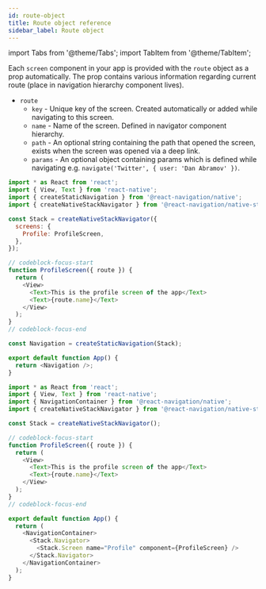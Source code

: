 ```yaml
---
id: route-object
title: Route object reference
sidebar_label: Route object
---
```


import Tabs from '@theme/Tabs';
import TabItem from '@theme/TabItem';

Each `screen` component in your app is provided with the `route` object as a prop automatically. The prop contains various information regarding current route (place in navigation hierarchy component lives).

- `route`
  - `key` - Unique key of the screen. Created automatically or added while navigating to this screen.
  - `name` - Name of the screen. Defined in navigator component hierarchy.
  - `path` - An optional string containing the path that opened the screen, exists when the screen was opened via a deep link.
  - `params` - An optional object containing params which is defined while navigating e.g. `navigate('Twitter', { user: 'Dan Abramov' })`.

<Tabs groupId="config" queryString="config">
<TabItem value="static" label="Static" default>

```js name="Route prop" snack version=7
import * as React from 'react';
import { View, Text } from 'react-native';
import { createStaticNavigation } from '@react-navigation/native';
import { createNativeStackNavigator } from '@react-navigation/native-stack';

const Stack = createNativeStackNavigator({
  screens: {
    Profile: ProfileScreen,
  },
});

// codeblock-focus-start
function ProfileScreen({ route }) {
  return (
    <View>
      <Text>This is the profile screen of the app</Text>
      <Text>{route.name}</Text>
    </View>
  );
}
// codeblock-focus-end

const Navigation = createStaticNavigation(Stack);

export default function App() {
  return <Navigation />;
}
```

</TabItem>
<TabItem value="dynamic" label="Dynamic">

```js name="Route prop" snack version=7
import * as React from 'react';
import { View, Text } from 'react-native';
import { NavigationContainer } from '@react-navigation/native';
import { createNativeStackNavigator } from '@react-navigation/native-stack';

const Stack = createNativeStackNavigator();

// codeblock-focus-start
function ProfileScreen({ route }) {
  return (
    <View>
      <Text>This is the profile screen of the app</Text>
      <Text>{route.name}</Text>
    </View>
  );
}
// codeblock-focus-end

export default function App() {
  return (
    <NavigationContainer>
      <Stack.Navigator>
        <Stack.Screen name="Profile" component={ProfileScreen} />
      </Stack.Navigator>
    </NavigationContainer>
  );
}
```

</TabItem>
</Tabs>
